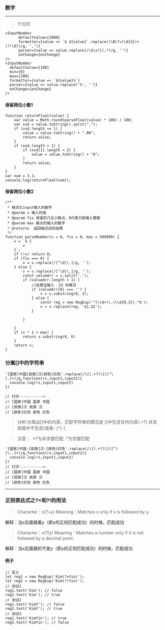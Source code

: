### 数字  

***


> 千位符

```
<InputNumber
      defaultValue={1000}
      formatter={value => `$ ${value}`.replace(/\B(?=(\d{3})+(?!\d))/g, ',')}
      parser={value => value.replace(/\$\s?|(,*)/g, '')}
      onChange={onChange}
/>
<InputNumber
  defaultValue={100}
  min={0}
  max={100}
  formatter={value => `${value}%`}
  parser={value => value.replace('%', '')}
  onChange={onChange}
/>
```

#### 保留两位小数1

```
function returnFloat(value) {
    var value = Math.round(parseFloat(value) * 100) / 100;
    var xsd = value.toString().split(".");
    if (xsd.length == 1) {
        value = value.toString() + ".00";
        return value;
    }
    if (xsd.length > 1) {
        if (xsd[1].length < 2) {
            value = value.toString() + "0";
        }
        return value;
    }
}
var num = 3.1;
console.log(returnFloat(num));
```
#### 保留两位小数2

```
/**
 * 格式化input输入的数字
 * @param v 输入的值
 * @param fix 保留的几位小数点，0代表只能输入整数
 * @param max 最大的输入的数字
 * @returns  返回格式后的结果
 */
function parseNumber(v = 0, fix = 0, max = 999999) {
    v = `$ {
        v
    }`;
    if (!v) return 0;
    if (fix === 0) {
        v = v.replace(/[^\d|\.]/g, '');
    } else {
        v = v.replace(/[^\d|\.]/g, '');
        const valueArr = v.split('.');
        if (valueArr.length > 1) {
            //处理当输入 .33 的情况
            if (valueArr[0] === '') {
                v = v.substring(0, 3);
            } else {
                const reg = new RegExp('^(\\d+)\.(\\d{0,2}).*$');
                v = v.replace(reg, '$1.$2');
            }

        }

    }
    if (v * 1 > max) {
        return v.substring(0, 6)
    }
    return v;
}
```
### 分离[]中的字符串

```
'[国家]中国[民族]汉[颜色]红色'.replace(/\[(.+?)\]([^\[.]+)/g,function(rs,input1,input2){
  console.log(rs,input1,input2)
})

// 打印----------->
// [国家]中国 国家 中国
// [民族]汉 民族 汉
// [颜色]红色 颜色 红色

```


> 分析:分离出[]中的内容，匹配字符串的模式是 []中包含任何内容(.+?) 并且结尾中不包含[或者-  [^\[\-]


> 注意： .*?为非贪婪匹配  .*为贪婪匹配

```
'[国家]中国-[民族]汉-[颜色]红色'.replace(/\[(.+?)\]([^\[\-.]+)/g,function(rs,input1,input2){
  console.log(rs,input1,input2)
})
// 打印----------->
// [国家]中国 国家 中国
// [民族]汉 民族 汉
// [颜色]红色 颜色 红色

```



---

### 正则表达式之?=和?!的用法

> Character：x(?=y)
Meaning：Matches x only if x is followed by y.

解释：当x后面跟着y（即y的正则匹配成功）的时候，匹配成功

> Character：x(?!y)
Meaning：Matches a number only if it is not followed by a decimal point.

解释：当x后面跟的不是y（即y的正则匹配成功）的时候，匹配成功

#### 例子

```
// 定义
let reg1 = new RegExp('Kim(?=Yin)');
let reg2 = new RegExp('Kim(?!Yin)');
// 测试1
reg1.test('Kim'); // false
reg2.test('Kim'); // true
// 测试2
reg1.test('KimY'); // false
reg2.test('KimY'); // true
// 测试3
reg1.test('KimYin'); // true
reg2.test('KimYin'); // false

```
